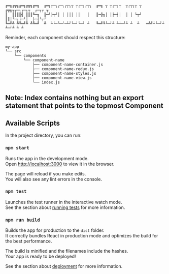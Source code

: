 ```
╔═╗╔╦╗╔═╗╔╦╗╔═╗  ╔═╗┬─┐┌─┐┌┬┐┬ ┬┌─┐┌┬┐  ╔═╗ ┬ ┬┌─┐┬  ┬┌┬┐┬ ┬  ╔╦╗┬┌─┐┌─┐┬  ┌─┐┬ ┬
║  ║║║║╣ ║║║╚═╗  ╠═╝├┬┘│ │ │││ ││   │   ║═╬╗│ │├─┤│  │ │ └┬┘   ║║│└─┐├─┘│  ├─┤└┬┘
╚═╝╩ ╩╚═╝╩ ╩╚═╝  ╩  ┴└─└─┘─┴┘└─┘└─┘ ┴   ╚═╝╚└─┘┴ ┴┴─┘┴ ┴  ┴   ═╩╝┴└─┘┴  ┴─┘┴ ┴ ┴ 
```

Reminder, each component should respect this structure:
```
my-app
└── src
    └── components
        └── component-name
            ├── component-name-container.js
            ├── component-name-redux.js
            ├── component-name-styles.js
            ├── component-name-view.js
            └── index.js
````
Note: Index contains nothing but an export statement that points to the topmost Component
---

## Available Scripts

In the project directory, you can run:

### `npm start`

Runs the app in the development mode.<br />
Open [http://localhost:3000](http://localhost:3000) to view it in the browser.

The page will reload if you make edits.<br />
You will also see any lint errors in the console.

### `npm test`

Launches the test runner in the interactive watch mode.<br />
See the section about [running tests](https://facebook.github.io/create-react-app/docs/running-tests) for more information.

### `npm run build`

Builds the app for production to the `dist` folder.<br />
It correctly bundles React in production mode and optimizes the build for the best performance.

The build is minified and the filenames include the hashes.<br />
Your app is ready to be deployed!

See the section about [deployment](https://facebook.github.io/create-react-app/docs/deployment) for more information.